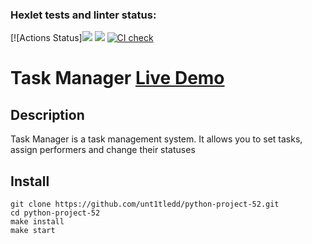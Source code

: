 ### Hexlet tests and linter status:
[![Actions Status]<a href="https://codeclimate.com/github/unt1tledd/python-project-52/maintainability"><img src="https://api.codeclimate.com/v1/badges/0efd865ea292a2d9f57e/maintainability" /></a> <a href="https://codeclimate.com/github/unt1tledd/python-project-52/test_coverage"><img src="https://api.codeclimate.com/v1/badges/0efd865ea292a2d9f57e/test_coverage" /></a> [![CI check](https://github.com/unt1tledd/python-project-52/actions/workflows/main.yml/badge.svg)](https://github.com/unt1tledd/python-project-52/actions/workflows/main.yml)

# Task Manager <a href='https://task-manager-g6dq.onrender.com'>Live Demo</a>

## Description
Task Manager is a task management system. It allows you to set tasks, assign performers and change their statuses

## Install
```
git clone https://github.com/unt1tledd/python-project-52.git
cd python-project-52
make install
make start
```
